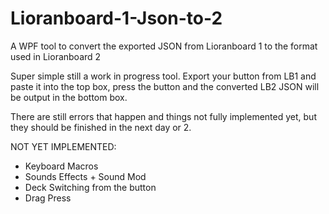 # Lioranboard-1-Json-to-2
A WPF tool to convert the exported JSON from Lioranboard 1 to the format used in Lioranboard 2

Super simple still a work in progress tool. Export your button from LB1 and paste it into the top box, press the button and the converted LB2 JSON will be output in the bottom box.

There are still errors that happen and things not fully implemented yet, but they should be finished in the next day or 2.

NOT YET IMPLEMENTED:
- Keyboard Macros
- Sounds Effects + Sound Mod
- Deck Switching from the button
- Drag Press
